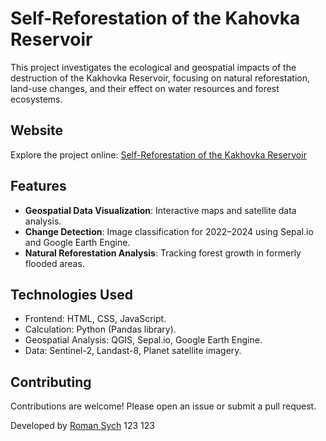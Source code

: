 # Self-Reforestation of the Kahovka Reservoir

This project investigates the ecological and geospatial impacts of the destruction of the Kakhovka Reservoir, focusing on natural reforestation, land-use changes, and their effect on water resources and forest ecosystems.

## Website
Explore the project online: [Self-Reforestation of the Kakhovka Reservoir](https://heisdejavu.github.io/Kahovske_resoir_geo/index.html)

## Features
- **Geospatial Data Visualization**: Interactive maps and satellite data analysis.
- **Change Detection**: Image classification for 2022–2024 using Sepal.io and Google Earth Engine.
- **Natural Reforestation Analysis**: Tracking forest growth in formerly flooded areas.

## Technologies Used
- Frontend: HTML, CSS, JavaScript.
- Calculation: Python (Pandas library).
- Geospatial Analysis: QGIS,  Sepal.io, Google Earth Engine.
- Data: Sentinel-2, Landast-8, Planet satellite imagery.

## Contributing
Contributions are welcome! Please open an issue or submit a pull request.

Developed by [Roman Sych](https://github.com/heisdejavu)
123
123
